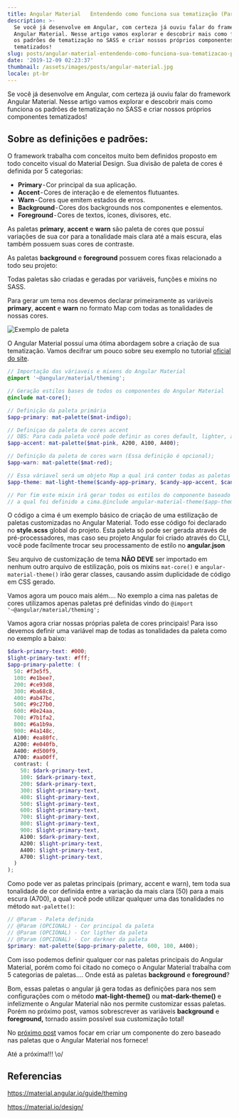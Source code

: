```yaml
---
title: Angular Material   Entendendo como funciona sua tematização (Parte I)
description: >-
  Se você já desenvolve em Angular, com certeza já ouviu falar do framework
  Angular Material. Nesse artigo vamos explorar e descobrir mais como funciona
  os padrões de tematização no SASS e criar nossos próprios componentes
  tematizados!
slug: posts/angular-material-entendendo-como-funciona-sua-tematizacao-parte-I
date: '2019-12-09 02:23:37'
thumbnail: /assets/images/posts/angular-material.jpg
locale: pt-br
---
```

Se você já desenvolve em Angular, com certeza já ouviu falar do framework Angular Material. Nesse artigo vamos explorar e descobrir mais como funciona os padrões de tematização no SASS e criar nossos próprios componentes tematizados!

## Sobre as definições e padrões:

O framework trabalha com conceitos muito bem definidos proposto em todo conceito visual do Material Design. Sua divisão de paleta de cores é definida  por 5 categorias:

* **Primary** - Cor principal da sua aplicação.
* **Accent** - Cores de interação e de elementos flutuantes.
* **Warn** - Cores que emitem estados de erros.
* **Background** - Cores dos backgrounds  nos componentes e elementos.
* **Foreground** - Cores de textos, ícones, divisores, etc.

As paletas **primary**, **accent** e **warn** são paleta de cores que possuí variações de sua cor para a tonalidade mais clara até a mais escura, elas também possuem suas cores de contraste.

As paletas **background** e **foreground** possuem cores fixas relacionado a todo seu projeto:

Todas paletas são criadas e geradas por variáveis, funções e mixins no SASS.

Para gerar um tema nos devemos declarar primeiramente as variáveis **primary**, **accent** e **warn** no formato Map com todas as tonalidades de nossas cores.

![Exemplo de paleta](/assets/images/posts/material-design-theme.png "Exemplo de paleta")

O Angular Material possuí uma ótima abordagem sobre a criação de sua tematização. Vamos decifrar um pouco sobre seu exemplo no tutorial [oficial do site](https://material.angular.io/guide/theming).

```scss
// Importação das váriaveis e mixens do Angular Material
@import '~@angular/material/theming';

// Geração estilos bases de todos os componentes do Angular Material
@include mat-core();

// Definição da paleta primária
$app-primary: mat-palette($mat-indigo);

// Definiçao da paleta de cores accent
// OBS: Para cada paleta você pode definir as cores default, lighter, and darker, como no exemplo a baixo
$app-accent: mat-palette($mat-pink, A200, A100, A400);

// Definição da paleta de cores warn (Essa definição é opcional);
$app-warn: mat-palette($mat-red);

// Essa váriavel será um objeto Map a qual irá conter todas as paletas de sua aplicação
$app-theme: mat-light-theme($candy-app-primary, $candy-app-accent, $candy-app-warn);

// Por fim este mixin irá gerar todos os estilos do componente baseado nas váriaveis de 
// a qual foi definido a cima.@include angular-material-theme($app-theme);
```

O código a cima é um exemplo básico de criação de uma estilização de paletas customizadas no Angular Material. Todo esse código foi declarado no **style.scss** global do projeto. Esta paleta só pode ser gerada através de pré-processadores, mas caso seu projeto Angular foi criado através do CLI, você pode facilmente trocar seu processamento de estilo no **angular.json**

Seu arquivo de customização de tema **NÃO DEVE** ser importado em nenhum outro arquivo de estilização, pois os mixins `mat-core()` e `angular-material-theme()` irão gerar classes, causando assim duplicidade de código em CSS gerado.

Vamos agora um pouco mais além.... No exemplo a cima nas paletas de cores utilizamos apenas paletas pré definidas vindo do `@import '~@angular/material/theming';`

Vamos agora criar nossas próprias paleta de cores principais! Para isso devemos definir uma variável map de todas as tonalidades da paleta como no exemplo a baixo:

```scss
$dark-primary-text: #000;
$light-primary-text: #fff;
$app-primary-palette: (
  50: #f3e5f5,
  100: #e1bee7,
  200: #ce93d8,
  300: #ba68c8,
  400: #ab47bc,
  500: #9c27b0,
  600: #8e24aa,
  700: #7b1fa2,
  800: #6a1b9a,
  900: #4a148c,
  A100: #ea80fc,
  A200: #e040fb,
  A400: #d500f9,
  A700: #aa00ff,
  contrast: (
    50: $dark-primary-text,
    100: $dark-primary-text,
    200: $dark-primary-text,
    300: $light-primary-text,
    400: $light-primary-text,
    500: $light-primary-text,
    600: $light-primary-text,
    700: $light-primary-text,
    800: $light-primary-text,
    900: $light-primary-text,
    A100: $dark-primary-text,
    A200: $light-primary-text,
    A400: $light-primary-text,
    A700: $light-primary-text,
  )
);
```

Como pode ver as paletas principais (primary, accent e warn), tem toda sua tonalidade de cor definida entre a variação da mais clara (50) para a mais escura (A700), a qual você pode utilizar qualquer uma das tonalidades no método `mat-palette()`:

```scss
// @Param - Paleta definida
// @Param (OPCIONAL) - Cor principal da paleta
// @Param (OPCIONAL) - Cor ligther da paleta
// @Param (OPCIONAL) - Cor darkner da paleta
$primary: mat-palette($app-primary-palette, 600, 100, A400);
```

Com isso podemos definir qualquer cor nas paletas principais do Angular Material, porém como foi citado no começo o Angular Material trabalha com 5 categorias de paletas.... Onde está as paletas **background** e **foreground**?

Bom, essas paletas o angular já gera todas as definições para nos sem configurações com o método **mat-light-theme()** ou **mat-dark-theme()** e infelizmente o Angular Material não nos permite customizar essas paletas. Porém no próximo post, vamos sobrescrever as variáveis **background** e **foreground,** tornado assim possível sua customização total!

No [próximo post](https://dsg.net.br/posts/angular-material-entendendo-como-funciona-sua-tematizacao-parte-II/) vamos focar em criar um componente do zero baseado nas paletas que o Angular Material nos fornece!

Até a próxima!!! \o/

## Referencias

<https://material.angular.io/guide/theming>

<https://material.io/design/>
